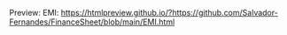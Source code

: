 Preview: 
EMI: https://htmlpreview.github.io/?https://github.com/Salvador-Fernandes/FinanceSheet/blob/main/EMI.html

